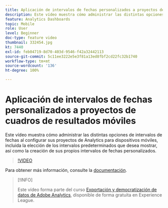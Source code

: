 ```yaml
---
title: Aplicación de intervalos de fechas personalizados a proyectos de cuadros de resultados móviles
description: Este vídeo muestra cómo administrar las distintas opciones de intervalos de fechas al configurar sus proyectos de Analytics para dispositivos móviles, incluida la elección de los intervalos predeterminados que desea mostrar, así como la creación de sus propios intervalos de fechas personalizados.
feature: Analytics Dashboards
topic: Mobile
role: User
level: Beginner
doc-type: feature video
thumbnail: 332454.jpg
kt: 7440
exl-id: feb04719-8d70-403d-9546-f42a32442113
source-git-commit: 5c11ee3222e5e3f81a13ed8fbf2cd22fc32b1740
workflow-type: tm+mt
source-wordcount: '136'
ht-degree: 100%

---
```


# Aplicación de intervalos de fechas personalizados a proyectos de cuadros de resultados móviles

Este vídeo muestra cómo administrar las distintas opciones de intervalos de fechas al configurar sus proyectos de Analytics para dispositivos móviles, incluida la elección de los intervalos predeterminados que desea mostrar, así como la creación de sus propios intervalos de fechas personalizados.

>[!VIDEO](https://video.tv.adobe.com/v/332454/?quality=12&learn=on)

Para obtener más información, consulte la [documentación](https://experienceleague.adobe.com/docs/analytics/analyze/mobapp/curator.html?lang=es).

>[!INFO]
>
> Este vídeo forma parte del curso [Exportación y democratización de datos de Adobe Analytics](https://experienceleague.adobe.com/?recommended=Analytics-A-1-2022.1.democratizing&amp;lang=es), disponible de forma gratuita en Experience League.